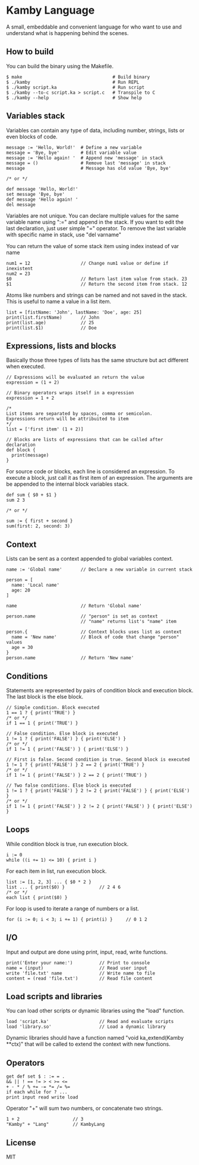 Kamby Language
==============
A small, embeddable and convenient language for who want to use and understand
what is happening behind the scenes.

How to build
------------
You can build the binary using the Makefile.

    $ make                                  # Build binary
    $ ./kamby                               # Run REPL
    $ ./kamby script.ka                     # Run script
    $ ./kamby --to-c script.ka > script.c   # Transpile to C
    $ ./kamby --help                        # Show help

Variables stack
---------------
Variables can contain any type of data, including number, strings, lists or even
blocks of code.

    message := 'Hello, World!'  # Define a new variable
    message = 'Bye, bye'        # Edit variable value
    message := 'Hello again! '  # Append new 'message' in stack
    message = ()                # Remove last 'message' in stack
    message                     # Message has old value 'Bye, bye'
    
    /* or */
    
    def message 'Hello, World!'
    set message 'Bye, bye'
    def message 'Hello again! '
    del message

Variables are not unique. You can declare multiple values for the same variable
name using ":=" and append in the stack. If you want to edit the last
declaration, just user simple "=" operator. To remove the last variable with
specific name in stack, use "del varname"

You can return the value of some stack item using index instead of var name

    num1 = 12                   // Change num1 value or define if inexistent
    num2 = 23
    $0                          // Return last item value from stack. 23
    $1                          // Return the second item from stack. 12

Atoms like numbers and strings can be named and not saved in the stack.
This is useful to name a value in a list item.

    list = [fistName: 'John', lastName: 'Doe', age: 25]
    print(list.firstName)       // John
    print(list.age)             // 25
    print(list.$1)              // Doe

Expressions, lists and blocks
-----------------------------
Basically those three types of lists has the same structure but act different
when executed.

    // Expressions will be evaluated an return the value
    expression = (1 + 2)
    
    // Binary operators wraps itself in a expression
    expression = 1 + 2
    
    /*
    List items are separated by spaces, comma or semicolon.
    Expressions return will be attribuited to item
    */
    list = ['first item' (1 + 2)]
    
    // Blocks are lists of expressions that can be called after declaration
    def block {
      print(message)
    }

For source code or blocks, each line is considered an expression. To execute a
block, just call it as first item of an expression. The arguments are be
appended to the internal block variables stack.

    def sum { $0 + $1 }
    sum 2 3
    
    /* or */
    
    sum := { first + second }
    sum(first: 2, second: 3)

Context
-------
Lists can be sent as a context appended to global variables context.

    name := 'Global name'       // Declare a new variable in current stack
    
    person = [
      name: 'Local name'
      age: 20
    ]
    
    name                        // Return 'Global name'
    
    person.name                 // "person" is set as context
                                // "name" returns list's "name" item
    
    person.{                    // Context blocks uses list as context
      name = 'New name'         // Block of code that change "person" values
      age = 30
    }
    person.name                 // Return 'New name'

Conditions
----------
Statements are represented by pairs of condition block and execution block.
The last block is the else block.

    // Simple condition. Block executed
    1 == 1 ? { print('TRUE') }
    /* or */
    if 1 == 1 { print('TRUE') }
    
    // False condition. Else block is executed
    1 != 1 ? { print('FALSE') } { print('ELSE') }
    /* or */
    if 1 != 1 { print('FALSE') } { print('ELSE') }
    
    // First is false. Second condition is true. Second block is executed
    1 != 1 ? { print('FALSE') } 2 == 2 { print('TRUE') }
    /* or */
    if 1 != 1 { print('FALSE') } 2 == 2 { print('TRUE') }
    
    // Two false conditions. Else block is executed
    1 != 1 ? { print('FALSE') } 2 != 2 { print('FALSE') } { print('ELSE') }
    /* or */
    if 1 != 1 { print('FALSE') } 2 != 2 { print('FALSE') } { print('ELSE') }

Loops
-----
While condition block is true, run execution block.

    i := 0
    while ((i += 1) <= 10) { print i }

For each item in list, run execution block.

    list := [1, 2, 3] ... { $0 * 2 }
    list ... { print($0) }             // 2 4 6
    /* or */
    each list { print($0) }

For loop is used to iterate a range of numbers or a list.

    for (i := 0; i < 3; i += 1) { print(i) }     // 0 1 2

I/O
---
Input and output are done using print, input, read, write functions.

    print('Enter your name:')          // Print to console
    name = (input)                     // Read user input
    write 'file.txt' name              // Write name to file
    content = (read 'file.txt')        // Read file content

Load scripts and libraries
--------------------------
You can load other scripts or dynamic libraries using the "load" function.

    load 'script.ka'                   // Read and evaluate scripts
    load 'library.so'                  // Load a dynamic library

Dynamic libraries should have a function named "void ka_extend(Kamby \**ctx)"
that will be called to extend the context with new functions.

Operators
---------

    get def set $ : := = .
    && || ! == != > < >= <=
    + - * / % += -= *= /= %=
    if each while for ? ...
    print input read write load

Operator "+" will sum two numbers, or concatenate two strings.

    1 + 2                    // 3
    "Kamby" + "Lang"         // KambyLang

License
-------
MIT
